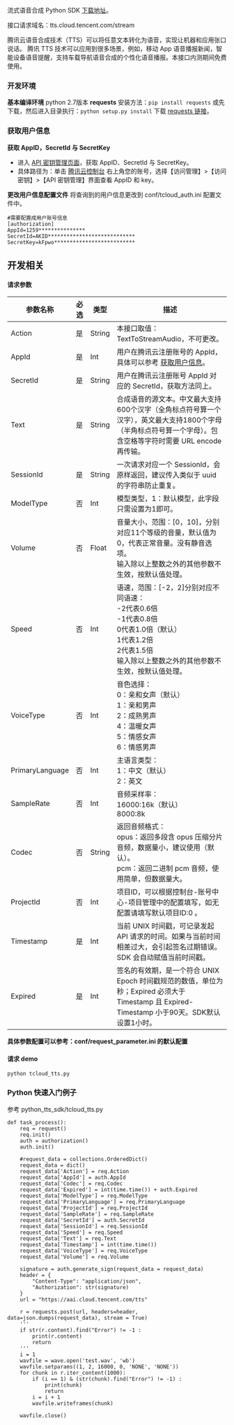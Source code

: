 流式语音合成 Python SDK [下载地址](https://ruskin-1256085166.cos.ap-guangzhou.myqcloud.com/tts_sdk/python_stream_tts_sdk.tar.gz )。

接口请求域名：tts.cloud.tencent.com/stream  

腾讯云语音合成技术（TTS）可以将任意文本转化为语音，实现让机器和应用张口说话。 腾讯 TTS 技术可以应用到很多场景，例如，移动 App 语音播报新闻，智能设备语音提醒，支持车载导航语音合成的个性化语音播报。本接口内测期间免费使用。  

### 开发环境
**基本编译环境**
python 2.7版本
**requests**
安装方法：`pip install requests`  或先下载，然后进入目录执行：`python setup.py install`
下载 [requests 链接](https://2.python-requests.org//zh_CN/latest/user/install.html#install)。

###  <span id="result">获取用户信息</span>
**获取 AppID，SecretId 与 SecretKey**
- 进入 [API 密钥管理页面](https://console.cloud.tencent.com/cam/capi)，获取 AppID、SecretId 与 SecretKey。
-  具体路径为：单击 [腾讯云控制台](https://cloud.tencent.com/login?s_url=https%3A%2F%2Fconsole.cloud.tencent.com%2F) 右上角您的账号，选择【访问管理】>【访问密钥】>【API 密钥管理】界面查看 AppID 和 key。

**更改用户信息配置文件**
将查询到的用户信息更改到 conf/tcloud_auth.ini 配置文件中。

```
#需要配置成用户账号信息
[authorization]
AppId=1259***************
SecretId=AKID****************************
SecretKey=kFpwo**************************
```

## 开发相关
#### 请求参数
| 参数名称 | 必选 | 类型 | 描述 |  
| --- | --- | --- | --- |
| Action |  是 | String | 本接口取值：TextToStreamAudio，不可更改。 |
| AppId  |  是 | Int | 用户在腾讯云注册账号的 AppId，具体可以参考 [获取用户信息](#result)。 |
| SecretId | 是 | String | 用户在腾讯云注册账号 AppId 对应的 SecretId，获取方法同上。 |
| Text | 是 | String | 合成语音的源文本。中文最大支持600个汉字（全角标点符号算一个汉字），英文最大支持1800个字母（半角标点符号算一个字母）。包含空格等字符时需要 URL encode 再传输。|
| SessionId | 是 | String | 一次请求对应一个 SessionId，会原样返回，建议传入类似于 uuid 的字符串防止重复。|
| ModelType | 否 | Int | 模型类型，1：默认模型，此字段只需设置为1即可。|
| Volume | 否 | Float | 音量大小，范围：[0，10]，分别对应11个等级的音量，默认值为0，代表正常音量。没有静音选项。<br>输入除以上整数之外的其他参数不生效，按默认值处理。|
| Speed | 否 | Int | 语速，范围：[-2，2]分别对应不同语速：<br>-2代表0.6倍 <br>-1代表0.8倍<br>0代表1.0倍（默认）<br>1代表1.2倍<br>2代表1.5倍<br>输入除以上整数之外的其他参数不生效，按默认值处理。|
| VoiceType | 否 | Int | 音色选择：<br>0：亲和女声（默认）<br>1：亲和男声<br>2：成熟男声<br>4：温暖女声<br>5：情感女声<br>6：情感男声|
| PrimaryLanguage | 否 | Int | 主语言类型：<br>1：中文（默认）<br>2：英文 |
| SampleRate | 否 | Int | 音频采样率：<br>16000:16k（默认）<br>8000:8k |
| Codec | 否 | String | 返回音频格式：<br>opus：返回多段含 opus 压缩分片音频，数据量小，建议使用（默认）。<br>pcm：返回二进制 pcm 音频，使用简单，但数据量大。|
| ProjectId | 否 | Int | 项目ID，可以根据控制台-账号中心-项目管理中的配置填写，如无配置请填写默认项目ID:0 。|
| Timestamp | 是 | Int | 当前 UNIX 时间戳，可记录发起 API 请求的时间。如果与当前时间相差过大，会引起签名过期错误。SDK 会自动赋值当前时间戳。|
| Expired | 是 | Int | 签名的有效期，是一个符合 UNIX Epoch 时间戳规范的数值，单位为秒；Expired 必须大于 Timestamp 且 Expired-Timestamp 小于90天。SDK默认设置1小时。|

**具体参数配置可以参考：conf/request_parameter.ini 的默认配置**

#### 请求 demo
```
python tcloud_tts.py
```
### Python 快速入门例子
参考 python_tts_sdk/tcloud_tts.py

```
def task_process():
    req = request()
    req.init()
    auth = authorization()
    auth.init()

    #request_data = collections.OrderedDict()
    request_data = dict()
    request_data['Action'] = req.Action
    request_data['AppId'] = auth.AppId
    request_data['Codec'] = req.Codec
    request_data['Expired'] = int(time.time()) + auth.Expired
    request_data['ModelType'] = req.ModelType
    request_data['PrimaryLanguage'] = req.PrimaryLanguage
    request_data['ProjectId'] = req.ProjectId
    request_data['SampleRate'] = req.SampleRate
    request_data['SecretId'] = auth.SecretId
    request_data['SessionId'] = req.SessionId
    request_data['Speed'] = req.Speed
    request_data['Text'] = req.Text
    request_data['Timestamp'] = int(time.time())
    request_data['VoiceType'] = req.VoiceType
    request_data['Volume'] = req.Volume

    signature = auth.generate_sign(request_data = request_data)
    header = {
        "Content-Type": "application/json",
        "Authorization": str(signature)
    }
    url = "https://aai.cloud.tencent.com/tts"

    r = requests.post(url, headers=header, data=json.dumps(request_data), stream = True)
    '''
    if str(r.content).find("Error") != -1 :
        print(r.content)
        return
    '''
    i = 1
    wavfile = wave.open('test.wav', 'wb')
    wavfile.setparams((1, 2, 16000, 0, 'NONE', 'NONE'))
    for chunk in r.iter_content(1000):
        if (i == 1) & (str(chunk).find("Error") != -1) :
            print(chunk)
            return 
        i = i + 1
        wavfile.writeframes(chunk)
        
    wavfile.close()
```




